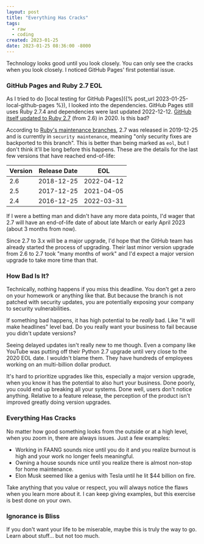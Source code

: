 ```yaml
---
layout: post
title: "Everything Has Cracks"
tags:
  - raw
  - coding
created: 2023-01-25
date: 2023-01-25 08:36:00 -8000
---
```

Technology looks good until you look closely. You can only see the cracks when you look closely. I noticed GitHub Pages' first potential issue.

### GitHub Pages and Ruby 2.7 EOL

As I tried to do [local testing for GitHub Pages]({% post_url 2023-01-25-local-github-pages %}), I looked into the dependencies. GitHub Pages still uses Ruby 2.7.4 and dependencies were last updated 2022-12-12. [GitHub itself updated to Ruby 2.7](https://github.blog/2020-08-25-upgrading-github-to-ruby-2-7/) (from 2.6) in 2020. Is this bad?

According to [Ruby's maintenance branches](https://www.ruby-lang.org/en/downloads/branches/), 2.7 was released in 2019-12-25 and is currently in `security maintenance`, meaning "only security fixes are backported to this branch". This is better than being marked as `eol`, but I don't think it'll be long before this happens. These are the details for the last few versions that have reached end-of-life:

| Version | Release Date | EOL |
| --- | --- | --- |
| 2.6 | 2018-12-25 | 2022-04-12 |
| 2.5 | 2017-12-25 | 2021-04-05 |
| 2.4 | 2016-12-25 | 2022-03-31 |

If I were a betting man and didn't have any more data points, I'd wager that 2.7 will have an end-of-life date of about late March or early April 2023 (about 3 months from now).

Since 2.7 to 3.x will be a major upgrade, I'd hope that the GitHub team has already started the process of upgrading. Their last minor version upgrade from 2.6 to 2.7 took "many months of work" and I'd expect a major version upgrade to take more time than that.

### How Bad Is It?

Technically, nothing happens if you miss this deadline. You don't get a zero on your homework or anything like that. But because the branch is not patched with security updates, you are potentially exposing your company to security vulnerabilities.

If something bad happens, it has high potential to be *really* bad. Like "it will make headlines" level bad. Do you really want your business to fail because you didn't update versions?

Seeing delayed updates isn't really new to me though. Even a company like YouTube was putting off their Python 2.7 upgrade until very close to the 2020 EOL date. I wouldn't blame them. They have hundreds of employees working on an multi-billion dollar product.

It's hard to prioritize upgrades like this, especially a major version upgrade, when you know it has the potential to also hurt your business. Done poorly, you could end up breaking all your systems. Done well, users don't notice anything. Relative to a feature release, the perception of the product isn't improved greatly doing version upgrades.

### Everything Has Cracks

No matter how good something looks from the outside or at a high level, when you zoom in, there are always issues. Just a few examples:

* Working in FAANG sounds nice until you do it and you realize burnout is high and your work no longer feels meaningful.
* Owning a house sounds nice until you realize there is almost non-stop for home maintenance.
* Elon Musk seemed like a genius with Tesla until he lit $44 billion on fire.

Take anything that you value or respect, you will always notice the flaws when you learn more about it. I can keep giving examples, but this exercise is best done on your own.

### Ignorance is Bliss

If you don't want your life to be miserable, maybe this is truly the way to go. Learn about stuff... but not too much.
